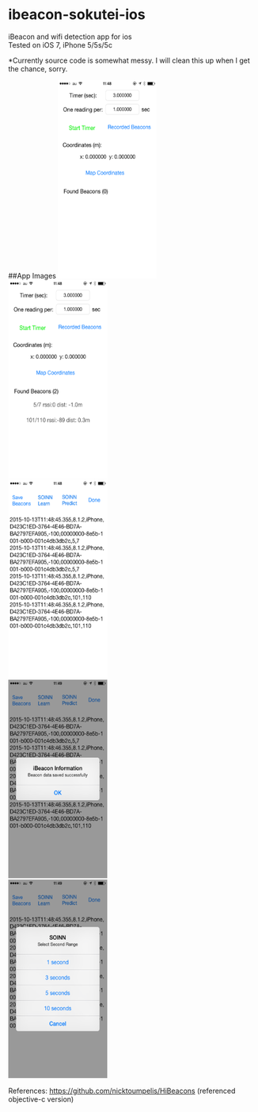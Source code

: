 # ibeacon-sokutei-ios
iBeacon and wifi detection app for ios<br>
Tested on iOS 7, iPhone 5/5s/5c

*Currently source code is somewhat messy. I will clean this up when I get the chance, sorry.


##App Images
<img src="https://github.com/kphongagsorn/ibeacon-sokutei-ios/blob/master/images/IMG_0006.PNG" data-canonical-src="https://github.com/kphongagsorn/ibeacon-sokutei-ios/blob/master/images/IMG_0006.PNG" width="200" height="400"/><br>
<img src="https://github.com/kphongagsorn/ibeacon-sokutei-ios/blob/master/images/IMG_0007.PNG" data-canonical-src="https://github.com/kphongagsorn/ibeacon-sokutei-ios/blob/master/images/IMG_0007.PNG" width="200" height="400"/><br>
<img src="https://github.com/kphongagsorn/ibeacon-sokutei-ios/blob/master/images/IMG_0008.PNG" data-canonical-src="https://github.com/kphongagsorn/ibeacon-sokutei-ios/blob/master/images/IMG_0008.PNG" width="200" height="400" /><br>
<img src="https://github.com/kphongagsorn/ibeacon-sokutei-ios/blob/master/images/IMG_0009.PNG" data-canonical-src="https://github.com/kphongagsorn/ibeacon-sokutei-ios/blob/master/images/IMG_0009.PNG" width="200" height="400"/><br>
<img src="https://github.com/kphongagsorn/ibeacon-sokutei-ios/blob/master/images/IMG_0010.PNG" data-canonical-src="https://github.com/kphongagsorn/ibeacon-sokutei-ios/blob/master/images/IMG_0010.PNG" width="200" height="400"/><br>

References:
https://github.com/nicktoumpelis/HiBeacons (referenced objective-c version)

<!-- 
<img src="https://raw.githubusercontent.com/kphongagsorn/ibeacon-sokutei-ios/master/images/IMG_0006.PNG" data-canonical-src="https://raw.githubusercontent.com/kphongagsorn/ibeacon-sokutei-ios/master/images/IMG_0006.PNG" width="300" height="550">

<img src="https://raw.githubusercontent.com/kphongagsorn/ibeacon-sokutei-ios/master/images/IMG_0007.PNG" data-canonical-src="https://raw.githubusercontent.com/kphongagsorn/ibeacon-sokutei-ios/master/images/IMG_0007.PNG" width="300" height="550">

<img src="https://raw.githubusercontent.com/kphongagsorn/ibeacon-sokutei-ios/master/images/IMG_0008.PNG" data-canonical-src="https://raw.githubusercontent.com/kphongagsorn/ibeacon-sokutei-ios/master/images/IMG_0008.PNG" width="300" height="550">

<img src="https://raw.githubusercontent.com/kphongagsorn/ibeacon-sokutei-ios/master/images/IMG_0009.PNG" data-canonical-src="https://raw.githubusercontent.com/kphongagsorn/ibeacon-sokutei-ios/master/images/IMG_0009.PNG" width="300" height="550">

<img src="https://raw.githubusercontent.com/kphongagsorn/ibeacon-sokutei-ios/master/images/IMG_0010.PNG" data-canonical-src="https://raw.githubusercontent.com/kphongagsorn/ibeacon-sokutei-ios/master/images/IMG_0010.PNG" width="300" height="550">
-->
